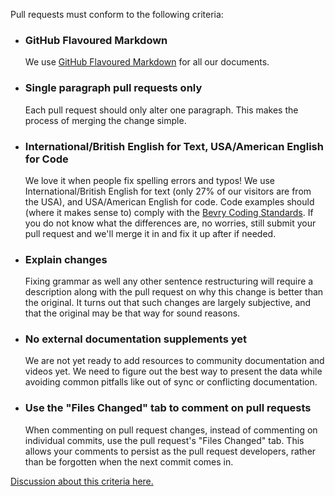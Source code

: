 Pull requests must conform to the following criteria:

- ### GitHub Flavoured Markdown
	We use [GitHub Flavoured Markdown](http://github.github.com/github-flavored-markdown/) for all our documents.

- ### Single paragraph pull requests only
	Each pull request should only alter one paragraph.  This makes the process of merging the change simple.

- ### International/British English for Text, USA/American English for Code
	We love it when people fix spelling errors and typos! We use International/British English for text (only 27% of our visitors are from the USA), and USA/American English for code. Code examples should (where it makes sense to) comply with the [Bevry Coding Standards](http://bevry.me/bevry/coding-standards). If you do not know what the differences are, no worries, still submit your pull request and we'll merge it in and fix it up after if needed.

- ### Explain changes
	Fixing grammar as well any other sentence restructuring will require a description along with the pull request on why this change is better than the original. It turns out that such changes are largely subjective, and that the original may be that way for sound reasons.

- ### No external documentation supplements yet
	We are not yet ready to add resources to community documentation and videos yet. We need to figure out the best way to present the data while avoiding common pitfalls like out of sync or conflicting documentation.

- ### Use the "Files Changed" tab to comment on pull requests
	When commenting on pull request changes, instead of commenting on individual commits, use the pull request's "Files Changed" tab. This allows your comments to persist as the pull request developers, rather than be forgotten when the next commit comes in.

[Discussion about this criteria here.](https://github.com/docpad/documentation/issues/63)
